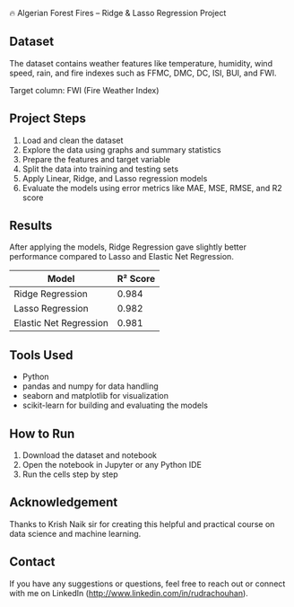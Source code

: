 🔥 Algerian Forest Fires – Ridge & Lasso Regression Project

## Dataset

The dataset contains weather features like temperature, humidity, wind speed, rain, and fire indexes such as FFMC, DMC, DC, ISI, BUI, and FWI.

Target column: FWI (Fire Weather Index)

## Project Steps

1. Load and clean the dataset
2. Explore the data using graphs and summary statistics
3. Prepare the features and target variable
4. Split the data into training and testing sets
5. Apply Linear, Ridge, and Lasso regression models
6. Evaluate the models using error metrics like MAE, MSE, RMSE, and R2 score

## Results

After applying the models, Ridge Regression gave slightly better performance compared to Lasso and Elastic Net Regression.

| Model                  | R² Score |
| ---------------------- | -------- |
| Ridge Regression       |   0.984  |
| Lasso Regression       |   0.982  |
| Elastic Net Regression |   0.981  |


## Tools Used

- Python
- pandas and numpy for data handling
- seaborn and matplotlib for visualization
- scikit-learn for building and evaluating the models

## How to Run

1. Download the dataset and notebook
2. Open the notebook in Jupyter or any Python IDE
3. Run the cells step by step

## Acknowledgement

Thanks to Krish Naik sir for creating this helpful and practical course on data science and machine learning.

## Contact

If you have any suggestions or questions, feel free to reach out or connect with me on LinkedIn (http://www.linkedin.com/in/rudrachouhan).
